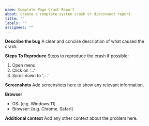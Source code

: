 ```yaml
---
name: Complete Page Crash Report
about: Create a complete system crash or disconnect report
title: ""
labels: ""
assignees: ""
---
```


**Describe the bug**
A clear and concise description of what caused the crash.

**Steps To Reproduce**
Steps to reproduce the crash if possible:

1. Open menu
2. Click on '...'
3. Scroll down to '....'

**Screenshots**
Add screenshots here to show any relevant information.

**Browser**

- OS: [e.g. Windows 11]
- Browser: [e.g. Chrome, Safari]

**Additional context**
Add any other context about the problem here.
